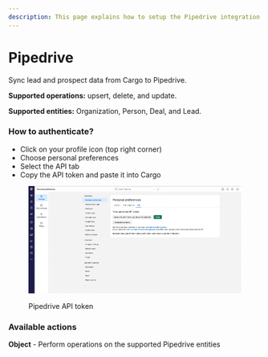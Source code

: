 ```yaml
---
description: This page explains how to setup the Pipedrive integration on Cargo.
---
```


# Pipedrive

Sync lead and prospect data from Cargo to Pipedrive.

**Supported operations:** upsert, delete, and update.

**Supported entities:** Organization, Person, Deal, and Lead.

###

### How to authenticate?

* Click on your profile icon (top right corner)
* Choose personal preferences
* Select the API tab
* Copy the API token and paste it into Cargo

<figure><img src="../.gitbook/assets/Untitled.png" alt=""><figcaption><p>Pipedrive API token</p></figcaption></figure>

### Available actions

**Object** - Perform operations on the supported Pipedrive entities&#x20;
